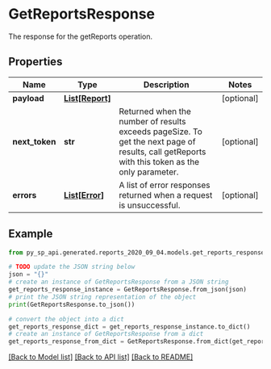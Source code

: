 # GetReportsResponse

The response for the getReports operation.

## Properties

Name | Type | Description | Notes
------------ | ------------- | ------------- | -------------
**payload** | [**List[Report]**](Report.md) |  | [optional] 
**next_token** | **str** | Returned when the number of results exceeds pageSize. To get the next page of results, call getReports with this token as the only parameter. | [optional] 
**errors** | [**List[Error]**](Error.md) | A list of error responses returned when a request is unsuccessful. | [optional] 

## Example

```python
from py_sp_api.generated.reports_2020_09_04.models.get_reports_response import GetReportsResponse

# TODO update the JSON string below
json = "{}"
# create an instance of GetReportsResponse from a JSON string
get_reports_response_instance = GetReportsResponse.from_json(json)
# print the JSON string representation of the object
print(GetReportsResponse.to_json())

# convert the object into a dict
get_reports_response_dict = get_reports_response_instance.to_dict()
# create an instance of GetReportsResponse from a dict
get_reports_response_from_dict = GetReportsResponse.from_dict(get_reports_response_dict)
```
[[Back to Model list]](../README.md#documentation-for-models) [[Back to API list]](../README.md#documentation-for-api-endpoints) [[Back to README]](../README.md)



